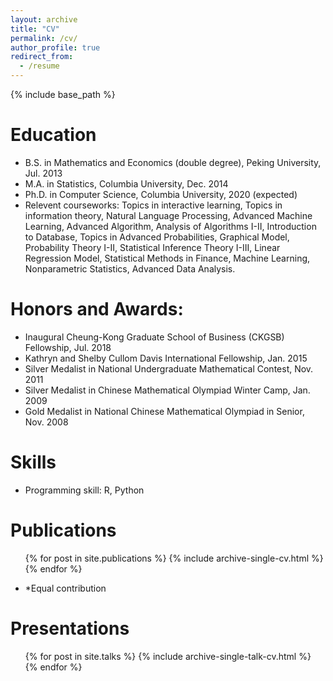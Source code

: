 ```yaml
---
layout: archive
title: "CV"
permalink: /cv/
author_profile: true
redirect_from:
  - /resume
---
```


{% include base_path %}

Education
======
* B.S. in Mathematics and Economics (double degree), Peking University, Jul. 2013
* M.A. in Statistics, Columbia University, Dec. 2014
* Ph.D. in Computer Science, Columbia University, 2020 (expected)
* Relevent courseworks:
Topics in interactive learning, Topics in information theory, Natural Language Processing, Advanced Machine Learning, Advanced Algorithm, Analysis of Algorithms I-II, Introduction to Database, Topics in Advanced Probabilities, Graphical Model, Probability Theory I-II, Statistical Inference Theory I-III, Linear Regression Model, Statistical Methods in Finance, Machine Learning, Nonparametric Statistics, Advanced Data Analysis.

Honors and Awards:
======
* Inaugural Cheung-Kong Graduate School of Business (CKGSB) Fellowship, Jul. 2018
* Kathryn and Shelby Cullom Davis International Fellowship,  Jan. 2015
* Silver Medalist in National Undergraduate Mathematical Contest,  Nov. 2011
* Silver Medalist in Chinese Mathematical Olympiad Winter Camp,  Jan. 2009
* Gold Medalist in National Chinese Mathematical Olympiad in Senior,  Nov. 2008
  
Skills
======
* Programming skill: R, Python


Publications
======
  <ul>{% for post in site.publications %}
    {% include archive-single-cv.html %}
  {% endfor %}</ul>
  
* *Equal contribution

Presentations
======
  <ul>{% for post in site.talks %}
    {% include archive-single-talk-cv.html %}
  {% endfor %}</ul>
  
